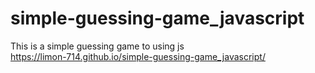 # simple-guessing-game_javascript
This is a simple guessing game to using js  
https://limon-714.github.io/simple-guessing-game_javascript/
